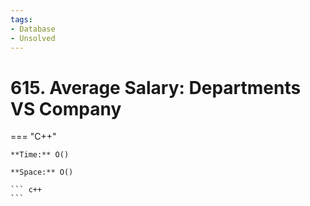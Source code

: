 ```yaml
---
tags:
- Database
- Unsolved
---
```



# 615. Average Salary: Departments VS Company

=== "C++"

    **Time:** O()

    **Space:** O()

    ``` c++
    ```